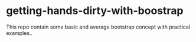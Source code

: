 # getting-hands-dirty-with-boostrap
This repo contain some basic and average bootstrap concept with practical examples..

